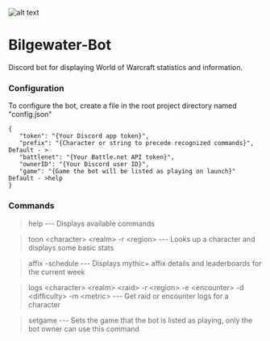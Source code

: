 ![alt text](https://i.imgur.com/HRm3cYX.png "I got what you need!")
# Bilgewater-Bot 
Discord bot for displaying World of Warcraft statistics and information.

### Configuration

To configure the bot, create a file in the root project directory named "config.json"

```
{
   "token": "{Your Discord app token}",
   "prefix": "{Character or string to precede recognized commands}", Default - >
   "battlenet": "{Your Battle.net API token}",
   "ownerID": "{Your Discord user ID}",
   "game": "{Game the bot will be listed as playing on launch}" Default - >help
}
```

### Commands

>help --- Displays available commands

>toon \<character\> \<realm\> -r \<region\> --- Looks up a character and displays some basic stats

>affix -schedule --- Displays mythic+ affix details and leaderboards for the current week
   
>logs \<character\> \<realm\> \<raid\> -r \<region\> -e \<encounter\> -d \<difficulty\> -m \<metric\> --- Get raid or encounter logs for a character

>setgame --- Sets the game that the bot is listed as playing, only the bot owner can use this command
